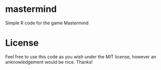 # mastermind
Simple R code for the game Mastermind

# License
Feel free to use this code as you wish under the MIT license, however an anknowledgement would be nice. Thanks!
